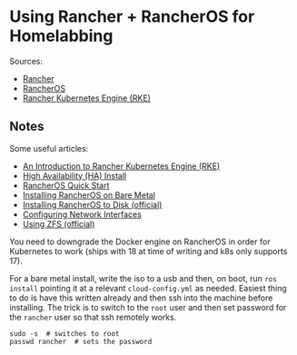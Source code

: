 # Using Rancher + RancherOS for Homelabbing

Sources:

* [Rancher](https://rancher.com)
* [RancherOS](https://rancher.com/rancher-os/)
* [Rancher Kubernetes Engine \(RKE\)](https://rancher.com/docs/rke/v0.1.x/en/)

## Notes

Some useful articles:

* [An Introduction to Rancher Kubernetes Engine \(RKE\)](https://rancher.com/an-introduction-to-rke/)
* [High Availability \(HA\) Install](https://rancher.com/docs/rancher/v2.x/en/installation/ha/)
* [RancherOS Quick Start](https://rancher.com/docs/os/v1.x/en/quick-start-guide/)
* [Installing RancherOS on Bare Metal](https://tzrlk.aetheric.co.nz/tech/devops/2017/06/12/installing-rancheros-on-bare-metal.html)
* [Installing RancherOS to Disk \(official\)](https://rancher.com/docs/os/v1.2/en/running-rancheros/server/install-to-disk/)
* [Configuring Network Interfaces](https://rancher.com/docs/os/v1.x/en/installation/networking/interfaces/)
* [Using ZFS \(official\)](https://rancher.com/docs/os/v1.x/en/installation/storage/using-zfs/)

You need to downgrade the Docker engine on RancherOS in order for Kubernetes to work \(ships with 18 at time of writing and k8s only supports 17\).

For a bare metal install, write the iso to a usb and then, on boot, run `ros install` pointing it at a relevant `cloud-config.yml` as needed. Easiest thing to do is have this written already and then ssh into the machine before installing. The trick is to switch to the `root` user and then set password for the `rancher` user so that ssh remotely works.

```
sudo -s  # switches to root
passwd rancher  # sets the password
```



